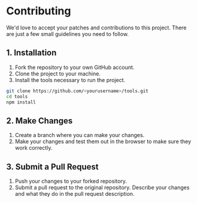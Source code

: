 # Contributing

We'd love to accept your patches and contributions to this project. There are just a few small guidelines you need to follow.

## 1. Installation

1. Fork the repository to your own GitHub account.
2. Clone the project to your machine.
3. Install the tools necessary to run the project.

```bash
git clone https://github.com/<yourusername>/tools.git
cd tools
npm install
```

## 2. Make Changes

1. Create a branch where you can make your changes.
2. Make your changes and test them out in the browser to make sure they work correctly.

## 3. Submit a Pull Request

1. Push your changes to your forked repository.
2. Submit a pull request to the original repository. Describe your changes and what they do in the pull request description.
